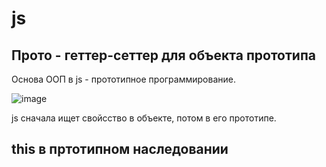 # js

## Прото - геттер-сеттер для объекта прототипа
Основа ООП в js - прототипное программирование.

![image](https://user-images.githubusercontent.com/55573379/171482142-07669b72-9f34-40f3-b963-73fa30d9f2c4.png)

js сначала ищет свойсство в объекте, потом в его прототипе.

## this в пртотипном наследовании

